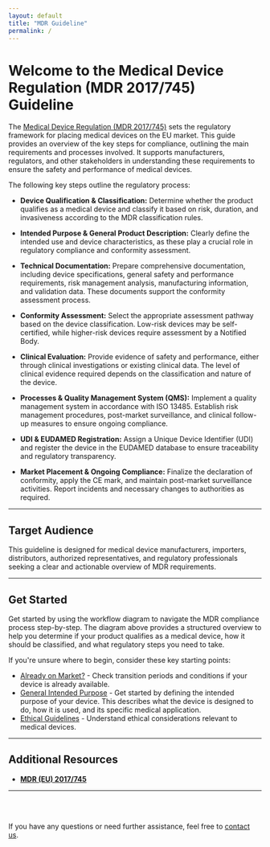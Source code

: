 ```yaml
---
layout: default
title: "MDR Guideline"
permalink: /
---
```

 
# Welcome to the Medical Device Regulation (MDR 2017/745) Guideline

The [Medical Device Regulation (MDR 2017/745)](https://eur-lex.europa.eu/legal-content/EN/TXT/?uri=CELEX:32017R0745) sets the regulatory framework for placing medical devices on the EU market. This guide provides an overview of the key steps for compliance, outlining the main requirements and processes involved. It supports manufacturers, regulators, and other stakeholders in understanding these requirements to ensure the safety and performance of medical devices.

The following key steps outline the regulatory process:
- **Device Qualification & Classification:** Determine whether the product qualifies as a medical device and classify it based on risk, duration, and invasiveness according to the MDR classification rules.

- **Intended Purpose & General Product Description:** Clearly define the intended use and device characteristics, as these play a crucial role in regulatory compliance and conformity assessment.

- **Technical Documentation:** Prepare comprehensive documentation, including device specifications, general safety and performance requirements, risk management analysis, manufacturing information, and validation data. These documents support the conformity assessment process.

- **Conformity Assessment:** Select the appropriate assessment pathway based on the device classification. Low-risk devices may be self-certified, while higher-risk devices require assessment by a Notified Body.

- **Clinical Evaluation:** Provide evidence of safety and performance, either through clinical investigations or existing clinical data. The level of clinical evidence required depends on the classification and nature of the device.

- **Processes & Quality Management System (QMS):** Implement a quality management system in accordance with ISO 13485. Establish risk management procedures, post-market surveillance, and clinical follow-up measures to ensure ongoing compliance.

- **UDI & EUDAMED Registration:** Assign a Unique Device Identifier (UDI) and register the device in the EUDAMED database to ensure traceability and regulatory transparency.

- **Market Placement & Ongoing Compliance:** Finalize the declaration of conformity, apply the CE mark, and maintain post-market surveillance activities. Report incidents and necessary changes to authorities as required.

---

## Target Audience

This guideline is designed for medical device manufacturers, importers, distributors, authorized representatives, and regulatory professionals seeking a clear and actionable overview of MDR requirements.

---


## Get Started
Get started by using the workflow diagram to navigate the MDR compliance process step-by-step. The diagram above provides a structured overview to help you determine if your product qualifies as a medical device, how it should be classified, and what regulatory steps you need to take.

If you're unsure where to begin, consider these key starting points:
- [Already on Market?](https://digitalhealthzurich.github.io/MDR_Guideline/md_sites/transitionperiod.html) - Check transition periods and conditions if your device is already available.
- [General Intended Purpose](https://digitalhealthzurich.github.io/MDR_Guideline/md_sites/intendedpurpose.html) - Get started by defining the intended purpose of your device. This describes what the device is designed to do, how it is used, and its specific medical application.
- [Ethical Guidelines](https://digitalhealthzurich.github.io/MDR_Guideline/md_sites/ethical-guidelines.html) - Understand ethical considerations relevant to medical devices.

---

## Additional Resources

- **[MDR (EU) 2017/745](https://eur-lex.europa.eu/legal-content/EN/TXT/?uri=CELEX:32017R0745)**

<!--[About MDR](about.html)<br>
[Contact Us](contact.html)<br>
[Impressum](impressum.html)<br>-->

---

<br><br>

If you have any questions or need further assistance, feel free to [contact us](mailto:frsh@zhaw.ch).

